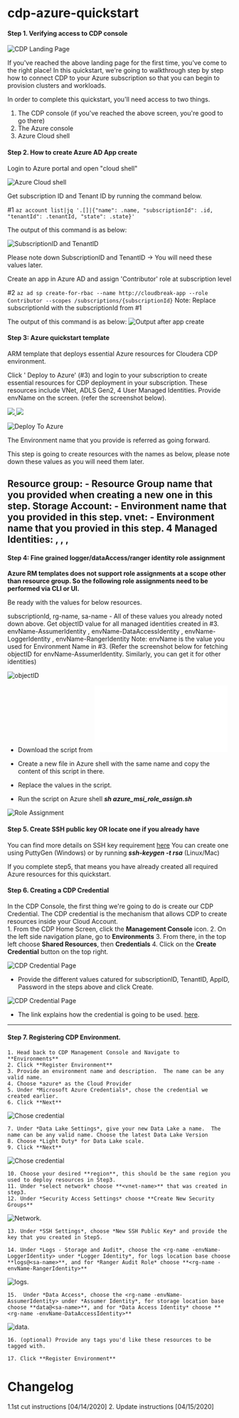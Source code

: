 # cdp-azure-quickstart

#### Step 1. Verifying access to CDP console
![CDP Landing Page](screenshots/screenshot6.png?raw=true)

If you've reached the above landing page for the first time, you've come to the right place! In this quickstart, we're going to walkthrough step by step how to connect CDP to your Azure subscription so that you can begin to provision clusters and workloads. 

In order to complete this quickstart, you'll need access to two things.  

  1. The CDP console (if you've reached the above screen, you're good to go there)
  2. The Azure console
  3. Azure Cloud shell

#### Step 2.  How to create Azure AD App create

Login to Azure portal and open "cloud shell" 

![Azure Cloud shell](screenshots/azure-shell.png?raw=true)

Get subscription ID and Tenant ID by running the command below.

#1
```az account list|jq '.[]|{"name": .name, "subscriptionId": .id, "tenantId": .tenantId, "state": .state}'```

The output of this command is as below:

![SubscriptionID and TenantID](screenshots/sub-tenant-ID.png?raw=true)

Please note down SubscriptionID and TenantID -> You will need these values later.

Create an app in Azure AD and assign 'Contributor' role at subscription level

#2
```az ad sp create-for-rbac --name http://cloudbreak-app --role Contributor --scopes /subscriptions/{subscriptionId}```
Note: Replace subscriptionId with the subscriptionId from #1

The output of this command is as below:
![Output after app create](screenshots/app-output.png?raw=true)


#### Step 3: Azure quickstart template

ARM template that deploys essential Azure resources for Cloudera CDP environment.

Click ' Deploy to Azure' (#3) and login to your subscription to create essential resources for CDP deployment in your subscription. These resources include VNet, ADLS Gen2, 4 User Managed Identities. Provide envName on the screen. (refer the screenshot below).

<a href="https://portal.azure.com/#create/Microsoft.Template/uri/(master-azuredeploy.json)" target="_blank">
    <img src="http://azuredeploy.net/deploybutton.png" />
</a>

<a href="http://armviz.io/#/?load=https%3A%2F%2Fraw.githubusercontent.com%2Fcegganesh84%2Fcdp-azure-tools%2Fmaster%2Fazuredeploy.json" target="_blank">
    <img src="http://armviz.io/visualizebutton.png"/>
</a>

![Deploy To Azure](screenshots/deployment.png?raw=true)

The Environment name that you provide is referred as <envName> going forward.

This step is going to create resources with the names as below, please note down these values as you will need them later.

Resource group: <rg-name> - Resource Group name that you provided when creating a new one in this step.
Storage Account: <sa-name> - Environment name that you provided in this step.
vnet: <vnet-name> - Environment name that you provied in this step.
4 Managed Identities: <envName-AssumerIdentity> , <envName-DataAccessIdentity> , <envName-LoggerIdentity> , <envName-RangerIdentity>
---

#### Step 4: Fine grained logger/dataAccess/ranger identity role assignment
**Azure RM templates does not support role assignments at a scope other than resource group. So the
following role assignments need to be performed via CLI or UI.**

Be ready with the values for below resources.

subscriptionId, rg-name, sa-name - All of these values you already noted down above.
Get objectID value for all managed identities created in #3. envName-AssumerIdentity , envName-DataAccessIdentity , envName-LoggerIdentity , envName-RangerIdentity
Note: envName is the value you used for Environment Name in #3. 
(Refer the screenshot below for fetching objectID for envName-AssumerIdentity. Similarly, you can get it for other identities)

![objectID](screenshots/objectID.png?raw=true)

- Download the script from ![script](azure_msi_role_assign.sh)

- Create a new file in Azure shell with the same name and copy the content of this script in there.

- Replace the values in the script.

- Run the script on Azure shell ***sh azure_msi_role_assign.sh***

![Role Assignment](screenshots/role-assignment.png?raw=true)

#### Step 5. Create SSH public key OR locate one if you already have
You can find more details on SSH key requirement 
[here](https://docs.cloudera.com/management-console/cloud/environments-azure/topics/mc-azure-env-ssh-key.html) 
You can create one using PuttyGen (Windows) or by running ***ssh-keygen -t rsa*** (Linux/Mac)

If you complete step5, that means you have already created all required Azure resources for this quickstart.

#### Step 6. Creating a CDP Credential

 In the CDP Console, the first thing we're going to do is create our CDP Credential.  The CDP credential is the mechanism that allows CDP to create resources inside your Cloud Account.  
    1. From the CDP Home Screen, click the **Management Console** icon. 
    2. On the left side navigation plane, go to **Environments**
    3. From there, in the top left choose **Shared Resources**, then **Credentials**
    4. Click on the **Create Credential** button on the top right.

![CDP Credential Page](screenshots/credential.png?raw=true)

- Provide the different values catured for subscriptionID, TenantID, AppID, Password in the steps above and click Create.

![CDP Credential Page](screenshots/create-app1.png?raw=true)

  - The link explains how the credential is going to be used. [here](https://docs.cloudera.com/management-console/cloud/credentials-azure/topics/mc-credential.html).  
---

#### Step 7. Registering CDP Environment.

    1. Head back to CDP Management Console and Navigate to **Environments**
    2. Click **Register Environment**
    3. Provide an environment name and description.  The name can be any valid name. 
    4. Choose *azure* as the Cloud Provider
    5. Under *Microsoft Azure Credentials*, chose the credential we created earlier. 
    6. Click **Next**

![Chose credential](screenshots/choose-cred.png?raw=true)


    7. Under *Data Lake Settings*, give your new Data Lake a name.  The name can be any valid name. Choose the latest Data Lake Version
    8. Choose *Light Duty* for Data Lake scale. 
    9. Click **Next**
    
  ![Chose credential](screenshots/dl.png?raw=true)
  
    10. Choose your desired **region**, this should be the same region you used to deploy resources in Step3.
    11. Under *select network* choose **<vnet-name>** that was created in step3.
    12. Under *Security Access Settings* choose **Create New Security Groups**
    
   ![Network](screenshots/network.png?raw=true). 
        
    13. Under *SSH Settings*, choose *New SSH Public Key* and provide the key that you created in Step5.
    
    14. Under *Logs - Storage and Audit*, choose the <rg-name -envName-LoggerIdentity> under *Logger Identity*, for logs location base choose **logs@<sa-name>**, and for *Ranger Audit Role* choose **<rg-name -envName-RangerIdentity>**
    
  ![logs](screenshots/logs.png?raw=true).
	
    15.  Under *Data Access*, choose the <rg-name -envName-AssumerIdentity> under *Assumer Identity*, for storage location base choose **data@<sa-name>**, and for *Data Access Identity* choose **<rg-name -envName-DataAccessIdentity>**
    
  ![data](screenshots/data.png?raw=true).
	
    16. (optional) Provide any tags you'd like these resources to be tagged with. 

    17. Click **Register Environment**

# Changelog

1.1st cut instructions [04/14/2020]
2. Update instructions [04/15/2020]
